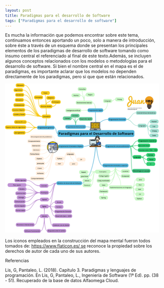 ```yaml
---
layout: post
title: Paradigmas para el desarrollo de Software
tags: ["Paradigmas para el desarrollo de software"]
---
```


Es mucha la información que podemos encontrar sobre este tema, continuamos entonces aportando un poco, solo a manera de introducción, sobre éste a través de un esquema donde se presentan los principales elementos de los paradigmas de desarrollo de software tomando como insumo central el referenciado al final de este texto.Además, se incluyen algunos conceptos relacionados con los modelos o metodologías para el desarrollo de software. Si bien el nombre central en el mapa es el de paradigmas, es importante aclarar que los modelos no dependen directamente de los paradigmas, pero si que que están relacionados.


![Mapa conceptual sobre paradigmas](/images/v2Paradigmas-para-el-Desarrollo-de-Software.png)

Los iconos empleados en la construcción del mapa mental fueron todos tomados de: https://www.flaticon.es/ se reconoce la propiedad sobre los derechos de autor de cada uno de sus autores.

Referencias

Lis, G, Pantaleo, L. (2018). Capítulo 3. Paradigmas y lenguajes de programación. En Lis, G, Pantaleo, L., Ingeniería de Software (1ª Ed). pp. (38 - 51). Recuperado de la base de datos Alfaomega Cloud.